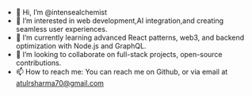- 👋 Hi, I’m @intensealchemist
- 👀 I’m interested in web development,AI integration,and creating seamless user experiences.
- 🌱 I’m currently learning advanced React patterns, web3, and backend optimization with Node.js and GraphQL.
- 💞️ I’m looking to collaborate on full-stack projects, open-source contributions.
- 📫 How to reach me: You can reach me on Github, or via email at atulrsharma70@gmail.com

<!---
intensealchemist/intensealchemist is a ✨ special ✨ repository because its `README.md` (this file) appears on your GitHub profile.
You can click the Preview link to take a look at your changes.
--->

